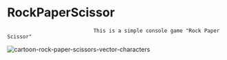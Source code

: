 # RockPaperScissor
                                This is a simple console game "Rock Paper Scissor"
![cartoon-rock-paper-scissors-vector-characters](https://user-images.githubusercontent.com/101738017/214386186-924ffb75-86aa-4413-bb71-bfa8781942ba.jpg)
